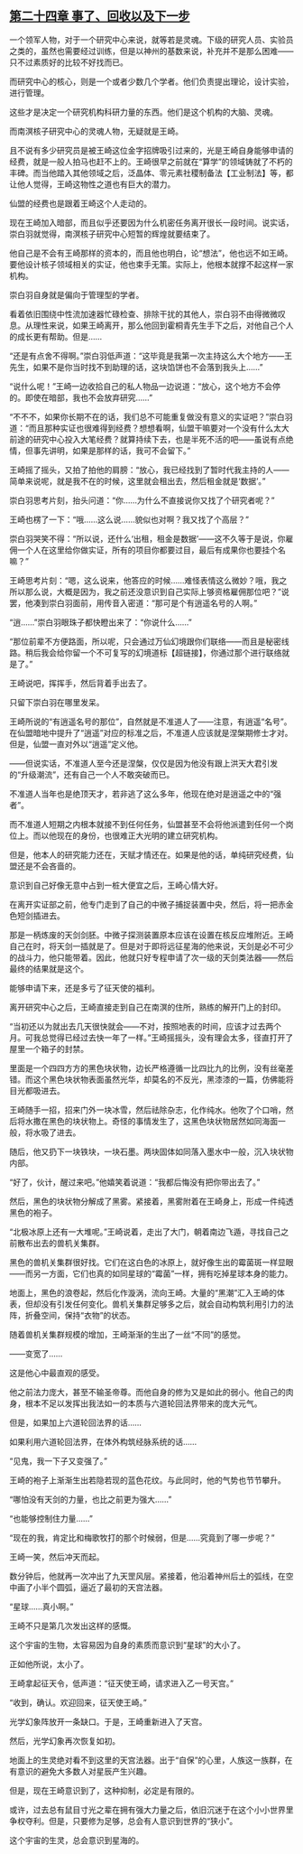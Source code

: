 ## [第二十四章 事了、回收以及下一步](https://www.xxbiquge.com/11_11207/9205003.html)


  一个领军人物，对于一个研究中心来说，就等若是灵魂。下级的研究人员、实验员之类的，虽然也需要经过训练，但是以神州的基数来说，补充并不是那么困难——只不过素质好的比较不好找而已。

  而研究中心的核心，则是一个或者少数几个学者。他们负责提出理论，设计实验，进行管理。

  这些才是决定一个研究机构科研力量的东西。他们是这个机构的大脑、灵魂。

  而南溟核子研究中心的灵魂人物，无疑就是王崎。

  且不说有多少研究员是被王崎这位金字招牌吸引过来的，光是王崎自身能够申请的经费，就是一般人拍马也赶不上的。王崎很早之前就在“算学”的领域铸就了不朽的丰碑。而当他踏入其他领域之后，泛晶体、零元素社稷制备法【工业制法】等，都让他人觉得，王崎这物性之道也有巨大的潜力。

  仙盟的经费也是跟着王崎这个人走动的。

  现在王崎加入暗部，而且似乎还要因为什么机密任务离开很长一段时间。说实话，崇白羽就觉得，南溟核子研究中心短暂的辉煌就要结束了。

  他自己是不会有王崎那样的资本的，而且他也明白，论“想法”，他也远不如王崎。要他设计核子领域相关的实证，他也束手无策。实际上，他根本就撑不起这样一家机构。

  崇白羽自身就是偏向于管理型的学者。

  看着依旧围绕中性流加速器忙碌检查、排除干扰的其他人，崇白羽不由得微微叹息。从理性来说，如果王崎离开，那么他回到霍桐青先生手下之后，对他自己个人的成长更有帮助。但是……

  “还是有点舍不得啊。”崇白羽低声道：“这毕竟是我第一次主持这么大个地方——王先生，如果不是你当时找不到助理的话，这块馅饼也不会落到我头上……”

  “说什么呢！”王崎一边收拾自己的私人物品一边说道：“放心，这个地方不会停的。即使在暗部，我也不会放弃研究……”

  “不不不，如果你长期不在的话，我们总不可能重复做没有意义的实证吧？”崇白羽道：“而且那种实证也很难得到经费？想想看啊，仙盟干嘛要对一个没有什么太大前途的研究中心投入大笔经费？就算持续下去，也是半死不活的吧——虽说有点绝情，但事先讲明，如果是那样的话，我可不会留下。”

  王崎摇了摇头，又拍了拍他的肩膀：“放心，我已经找到了暂时代我主持的人——简单来说呢，就是我不在的时候，这里就会租出去，然后租金就是‘数据’。”

  崇白羽思考片刻，抬头问道：“你……为什么不直接说你又找了个研究者呢？”

  王崎也楞了一下：“哦……这么说……貌似也对啊？我又找了个高层？”

  崇白羽哭笑不得：“所以说，还什么‘出租，租金是数据’——这不久等于是说，你雇佣一个人在这里给你做实证，所有的项目你都要过目，最后有成果你也要挂个名嘛？”

  王崎思考片刻：“嗯，这么说来，他答应的时候……难怪表情这么微妙？哦，我之所以那么说，大概是因为，我之前还没意识到自己实际上够资格雇佣那位吧？”说罢，他凑到崇白羽面前，用传音入密道：“那可是个有逍遥名号的人啊。”

  “逍……”崇白羽眼珠子都快瞪出来了：“你说什么……”

  “那位前辈不方便路面，所以呢，只会通过万仙幻境跟你们联络——而且是秘密线路。稍后我会给你留一个不可复写的幻境道标【超链接】，你通过那个进行联络就是了。”

  王崎说吧，挥挥手，然后背着手出去了。

  只留下崇白羽在哪里发呆。

  王崎所说的“有逍遥名号的那位”，自然就是不准道人了——注意，有逍遥“名号”。在仙盟暗地中提升了“逍遥”对应的标准之后，不准道人应该就是涅槃期修士才对。但是，仙盟一直对外以“逍遥”定义他。

  ——但说实话，不准道人至今还是涅槃，仅仅是因为他没有跟上洪天大君引发的“升级潮流”，还有自己一个人不敢突破而已。

  不准道人当年也是绝顶天才，若非逃了这么多年，他现在绝对是逍遥之中的“强者”。

  而不准道人短期之内根本就接不到任何任务，仙盟甚至不会将他派遣到任何一个岗位上。而以他现在的身份，也很难正大光明的建立研究机构。

  但是，他本人的研究能力还在，天赋才情还在。如果是他的话，单纯研究经费，仙盟还是不会吝啬的。

  意识到自己好像无意中占到一桩大便宜之后，王崎心情大好。

  在离开实证部之前，他专门走到了自己的中微子捕捉装置中央，然后，将一把赤金色短剑插进去。

  那是一柄炼废的天剑剑胚。中微子探测装置原本应该在设置在核反应堆附近。王崎自己在时，将天剑一插就是了。但是对于即将远征星海的他来说，天剑是必不可少的战斗力，他只能带着。因此，他就只好专程申请了次一级的天剑类法器——然后最终的结果就是这个。

  能够申请下来，还是多亏了征天使的福利。

  离开研究中心之后，王崎直接走到自己在南溟的住所，熟练的解开门上的封印。

  “当初还以为就出去几天很快就会——不对，按照地表的时间，应该才过去两个月。可我总觉得已经过去快一年了一样。”王崎摇摇头，没有理会太多，径直打开了屋里一个箱子的封禁。

  里面是一个四四方方的黑色块状物，边长严格遵循一比四比九的比例，没有丝毫差错。而这个黑色块状物表面虽然光华，却莫名的不反光，黑漆漆的一篇，仿佛能将目光都吸进去。

  王崎随手一招，招来门外一块冰雪，然后祛除杂志，化作纯水。他吹了个口哨，然后将水撒在黑色的块状物上。奇怪的事情发生了，这黑色块状物居然如同海面一般，将水吸了进去。

  随后，他又扔下一块铁块，一块石墨。两块固体如同落入墨水中一般，沉入块状物内部。

  “好了，伙计，醒过来吧。”他嬉笑着说道：“我都后悔没有把你带出去了。”

  然后，黑色的块状物分解成了黑雾。紧接着，黑雾附着在王崎身上，形成一件纯透黑色的袍子。

  “北极冰原上还有一大堆呢。”王崎说着，走出了大门，朝着南边飞遁，寻找自己之前散布出去的兽机关集群。

  黑色的兽机关集群很好找。它们在这白色的冰原上，就好像生出的霉菌斑一样显眼——而另一方面，它们也真的如同星球的“霉菌”一样，拥有吃掉星球本身的能力。

  地面上，黑色的浪卷起，然后化作漩涡，流向王崎。大量的“黑潮”汇入王崎的体表，但却没有引发任何变化。兽机关集群足够多之后，就会自动构筑利用引力的法阵，折叠空间，保持“衣物”的状态。

  随着兽机关集群规模的增加，王崎渐渐的生出了一丝“不同”的感觉。

  ——变宽了……

  这是他心中最直观的感受。

  他之前法力庞大，甚至不输圣帝尊。而他自身的修为又是如此的弱小。他自己的肉身，根本不足以发挥出我法如一的本质与六道轮回法界带来的庞大元气。

  但是，如果加上六道轮回法界的话……

  如果利用六道轮回法界，在体外构筑经脉系统的话……

  “见鬼，我一下子又变强了。”

  王崎的袍子上渐渐生出若隐若现的蓝色花纹。与此同时，他的气势也节节攀升。

  “哪怕没有天剑的力量，也比之前更为强大……”

  “也能够控制住力量……”

  “现在的我，肯定比和梅歌牧打的那个时候弱，但是……究竟到了哪一步呢？”

  王崎一笑，然后冲天而起。

  数分钟后，他就再一次冲出了九天罡风层。紧接着，他沿着神州后土的弧线，在空中画了小半个圆弧，逼近了最初的天宫法器。

  “星球……真小啊。”

  王崎不只是第几次发出这样的感慨。

  这个宇宙的生物，太容易因为自身的素质而意识到“星球”的大小了。

  正如他所说，太小了。

  王崎拿起征天令，低声道：“征天使王崎，请求进入乙一号天宫。”

  “收到，确认。欢迎回来，征天使王崎。”

  光学幻象阵放开一条缺口。于是，王崎重新进入了天宫。

  然后，光学幻象再次恢复如初。

  地面上的生灵绝对看不到这里的天宫法器。出于“自保”的心里，人族这一族群，在有意识的避免大多数人对星辰产生兴趣。

  但是，现在王崎意识到了，这种抑制，必定是有限的。

  或许，过去总有鼠目寸光之辈在拥有强大力量之后，依旧沉迷于在这个小小世界里争权夺利。但是，只要修为足够，总会有人意识到世界的“狭小”。

  这个宇宙的生灵，总会意识到星海的。
